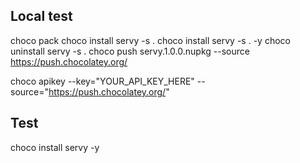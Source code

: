 ## Local test

choco pack
choco install servy -s .
choco install servy -s . -y
choco uninstall servy -s .
choco push servy.1.0.0.nupkg --source https://push.chocolatey.org/

choco apikey --key="YOUR_API_KEY_HERE" --source="https://push.chocolatey.org/"

## Test
choco install servy -y
